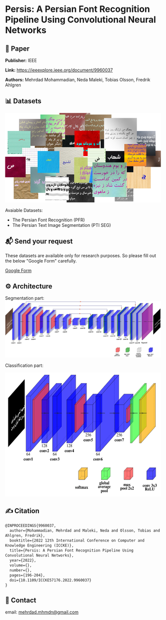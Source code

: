 # Persis: A Persian Font Recognition Pipeline Using Convolutional Neural Networks


## 📖 Paper
**Publisher:** IEEE

**Link:** https://ieeexplore.ieee.org/document/9960037

**Authors:** Mehrdad Mohammadian, Neda Maleki, Tobias Olsson, Fredrik Ahlgren


## 📊 Datasets
![mehrdad mohammadian](assets/presis-some-samples.png)


Avaiable Datasets:
- The Persian Font Recognition (PFR) 
- The Persian Text Image Segmentation (PTI SEG) 

## 📬 Send your request
These datasets are available only for research purposes. So please fill out the below "Google Form" carefully.

[Google Form](https://docs.google.com/forms/d/e/1FAIpQLScyDsPJ9PUXrae6X6mlOxjnZw4xV03BEJhSPoThZkh5YsnwXw/viewform?usp=sf_link)

## ⚙️ Architecture

Segmentation part:
![mehrdad mohammadian](segmentation.jpg)

Classification part:

<img src="https://raw.githubusercontent.com/mehrdad-dev/persis/main/classification-1.jpg" height="400">

## ✍️ Citation
```
@INPROCEEDINGS{9960037,
  author={Mohammadian, Mehrdad and Maleki, Neda and Olsson, Tobias and Ahlgren, Fredrik},
  booktitle={2022 12th International Conference on Computer and Knowledge Engineering (ICCKE)},
  title={Persis: A Persian Font Recognition Pipeline Using Convolutional Neural Networks},
  year={2022},
  volume={},
  number={},
  pages={196-204},
  doi={10.1109/ICCKE57176.2022.9960037}
}
```

## 📧 Contact
email:  mehrdad.mhmdn@gmail.com
